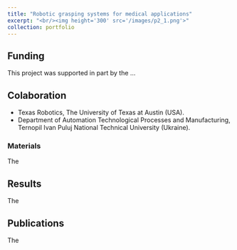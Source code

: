 ```yaml
---
title: "Robotic grasping systems for medical applications"
excerpt: "<br/><img height='300' src='/images/p2_1.png'>"
collection: portfolio
---
```

## Funding
This project was supported in part by the ...

## Colaboration
* Texas Robotics, The University of Texas at Austin (USA).
* Department of Automation Technological Processes and Manufacturing, Ternopil Ivan Puluj National Technical University (Ukraine).

### Materials

The


## Results

The

## Publications

The